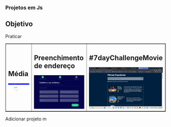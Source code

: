 ### Projetos em Js

## Objetivo 

Praticar

<table border = "1">
<tr>
<td> 
<h2>Média</h2>

<a href = "https://romulomax47.github.io/Projetos-Js/media">
<img src = "./media/img/imgmedia.png" width = "250px">
 </a>
</td>


<td> 
<h2>Preenchimento de endereço</h2>

<a href = "https://romulomax47.github.io/Projetos-Js/Autocompleta-de-endere-o/">
<img src = "./img/cep.png" width = "250px">
 </a>
</td>

<td> 
<h2>#7dayChallengeMovie</h2>

<a href = "https://romulomax47.github.io/Projetos-Js/7dayChallenge-Movie/">
<img src = "./img/filme.png" width = "250px">
 </a>
</td>

</tr>
</table>

Adicionar projeto m